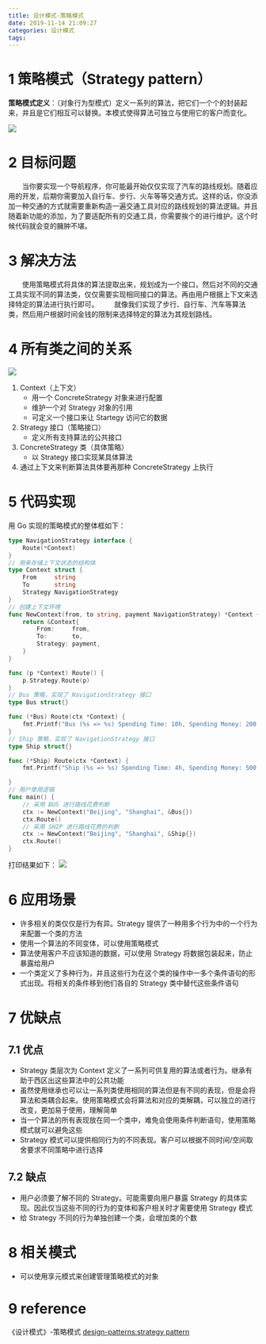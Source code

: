 ```yaml
---
title: 设计模式-策略模式
date: 2019-11-14 21:09:27
categories: 设计模式
tags:
---
```

# 1 策略模式（Strategy pattern）
**策略模式定义**：（对象行为型模式）定义一系列的算法，把它们一个个的封装起来，并且是它们相互可以替换。本模式使得算法可独立与使用它的客户而变化。
<!--more-->
![](1.png)
# 2 目标问题
&emsp;&emsp;当你要实现一个导航程序，你可能最开始仅仅实现了汽车的路线规划。随着应用的开发，后期你需要加入自行车、步行、火车等等交通方式。这样的话，你没添加一种交通的方式就需要重新构造一遍交通工具对应的路线规划的算法逻辑。并且随着新功能的添加，为了要适配所有的交通工具，你需要挨个的进行维护。这个时候代码就会变的臃肿不堪。

# 3 解决方法
&emsp;&emsp;使用策略模式将具体的算法提取出来，规划成为一个接口，然后对不同的交通工具实现不同的算法类，仅仅需要实现相同接口的算法。再由用户根据上下文来选择特定的算法进行执行即可。
&emsp;&emsp;就像我们实现了步行、自行车、汽车等算法类，然后用户根据时间金钱的限制来选择特定的算法为其规划路线。

# 4 所有类之间的关系
![](2.png)
1. Context（上下文）
   - 用一个 ConcreteStrategy 对象来进行配置
   - 维护一个对 Strategy 对象的引用
   - 可定义一个接口来让 Startegy 访问它的数据
2. Strategy 接口（策略接口）
   - 定义所有支持算法的公共接口
3. ConcreteStrategy 类（具体策略）
   - 以 Strategy 接口实现某具体算法
4. 通过上下文来判断算法具体要再那种 ConcreteStrategy 上执行

# 5 代码实现
用 Go 实现的策略模式的整体框如下：
```go
type NavigationStrategy interface {
	Route(*Context)
}
// 用来存储上下文状态的结构体
type Context struct {
	From     string
	To       string
	Strategy NavigationStrategy
}
// 创建上下文环境
func NewContext(from, to string, payment NavigationStrategy) *Context {
	return &Context{
		From:     from,
		To:       to,
		Strategy: payment,
	}
}

func (p *Context) Route() {
	p.Strategy.Route(p)
}
// Bus 策略，实现了 NavigationStrategy 接口
type Bus struct{}

func (*Bus) Route(ctx *Context) {
	fmt.Printf("Bus (%s => %s) Spending Time: 10h, Spending Money: 200￥\n", ctx.From, ctx.To)
}
// Ship 策略，实现了 NavigationStrategy 接口
type Ship struct{}

func (*Ship) Route(ctx *Context) {
	fmt.Printf("Ship (%s => %s) Spending Time: 4h, Spending Money: 500￥\n", ctx.From, ctx.To)

}
// 用户使用逻辑
func main() {
    // 采用 BUS 进行路线花费判断
	ctx := NewContext("Beijing", "Shanghai", &Bus{})
	ctx.Route()
    // 采用 SHIP 进行路线花费的判断
	ctx := NewContext("Beijing", "Shanghai", &Ship{})
	ctx.Route()
}
```
打印结果如下：
![](3.png)

# 6 应用场景
- 许多相关的类仅仅是行为有异。Strategy 提供了一种用多个行为中的一个行为来配置一个类的方法
- 使用一个算法的不同变体，可以使用策略模式
- 算法使用客户不应该知道的数据，可以使用 Strategy 将数据包装起来，防止暴露给用户
- 一个类定义了多种行为，并且这些行为在这个类的操作中一多个条件语句的形式出现。将相关的条件移到他们各自的 Strategy 类中替代这些条件语句

# 7 优缺点
## 7.1 优点
- Strategy 类层次为 Context 定义了一系列可供复用的算法或者行为。继承有助于西区出这些算法中的公共功能
- 虽然使用继承也可以让一系列类使用相同的算法但是有不同的表现，但是会将算法和类耦合起来。使用策略模式会将算法和对应的类解耦，可以独立的进行改变，更加易于使用，理解简单
- 当一个算法的所有表现放在同一个类中，难免会使用条件判断语句，使用策略模式就可以避免这些
- Strategy 模式可以提供相同行为的不同表现。客户可以根据不同时间/空间取舍要求不同策略中进行选择

## 7.2 缺点
- 用户必须要了解不同的 Strategy。可能需要向用户暴露 Strategy 的具体实现。因此仅当这些不同的行为的变体和客户相关时才需要使用 Strategy 模式
- 给 Strategy 不同的行为单独创建一个类，会增加类的个数

# 8 相关模式
- 可以使用享元模式来创建管理策略模式的对象

# 9 reference
《设计模式》-策略模式
[design-patterns:strategy pattern](https://refactoring.guru/design-patterns/strategy)
